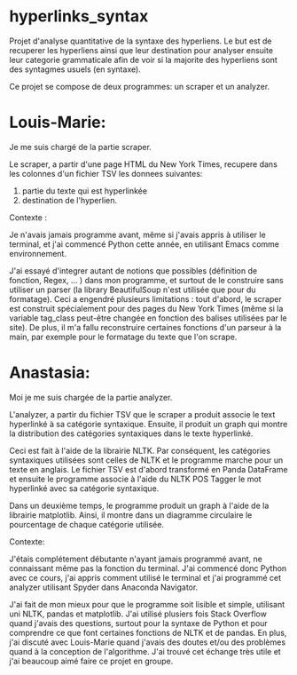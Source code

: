 # hyperlinks_syntax
Projet d'analyse quantitative de la syntaxe des hyperliens. Le but est de recuperer les hyperliens ainsi que leur destination pour analyser ensuite leur categorie grammaticale afin de voir si la majorite des hyperliens sont des syntagmes usuels (en syntaxe).

Ce projet se compose de deux programmes: un scraper et un analyzer.

# Louis-Marie:

Je me suis chargé de la partie scraper.

Le scraper, a partir d'une page HTML du New York Times, recupere dans les colonnes d'un fichier TSV les donnees suivantes:
1. partie du texte qui est hyperlinkée 
2. destination de l'hyperlien.


Contexte : 

Je n'avais jamais programme avant, même si j'avais appris à utiliser le terminal, et j'ai commencé Python cette année, en utilisant Emacs comme environnement.

J'ai essayé d'integrer autant de notions que possibles (définition de fonction, Regex, ... ) dans mon programme, et surtout de le construire sans utiliser un parser (la library BeautifulSoup n'est utilisée que pour du formatage). Ceci a engendré plusieurs limitations : tout d'abord, le scraper est construit spécialement pour des pages du New York Times (même si la variable tag_class peut-être changée en fonction des balises utilisées par le site). De plus, il m'a fallu reconstruire certaines fonctions d'un parseur à la main, par exemple pour le formatage du texte que l'on scrape.


# Anastasia:

Moi je me suis chargée de la partie analyzer.

L'analyzer, a partir du fichier TSV que le scraper a produit associe le text hyperlinké à sa catégorie syntaxique. Ensuite, il produit un graph qui montre la distribution des catégories syntaxiques dans le texte hyperlinké. 

Ceci est fait à l'aide de la librairie NLTK. Par conséquent, les catégories syntaxiques utilisées sont celles de NLTK et le programme marche pour un texte en anglais. Le fichier TSV est d'abord transformé en Panda DataFrame et ensuite le programme associe à l'aide du NLTK POS Tagger le mot hyperlinké avec sa catégorie syntaxique. 

Dans un deuxième temps, le programme produit un graph à l'aide de la librairie matplotlib. Ainsi, il montre dans un diagramme circulaire le pourcentage de chaque catégorie utilisée.

Contexte: 

J'étais complétement débutante n'ayant jamais programmé avant, ne connaissant même pas la fonction du terminal. J'ai commencé donc Python avec ce cours, j'ai appris comment utilisé le terminal et j'ai programmé cet analyzer utilisant Spyder dans Anaconda Navigator. 

J'ai fait de mon mieux pour que le programme soit lisible et simple, utilisant uni NLTK, pandas et matplotlib. J'ai utilisé plusiers fois Stack Overflow quand j'avais des questions, surtout pour la syntaxe de Python et pour comprendre ce que font certaines fonctions de NLTK et de pandas. En plus, j'ai discuté avec Louis-Marie quand j'avais des doutes et/ou des problèmes quand à la conception de l'algorithme. J'ai trouvé cet échange très utile et j'ai beaucoup aimé faire ce projet en groupe. 

